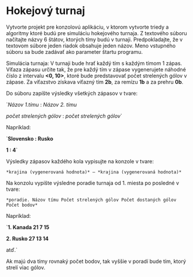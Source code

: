 # Hokejový turnaj
Vytvorte projekt pre konzolovú aplikáciu, v ktorom vytvorte triedy a algoritmy ktoré budú pre simuláciu hokejového turnaja.
Z textového súboru načítajte názvy 6 štátov, ktorých tímy budú v turnaji.
Predpokladajte, že v textovom súbore jeden riadok obsahuje jeden názov. Meno vstupného súboru sa bude zadávať ako parameter štartu programu.

Simulácia turnaja:
V turnaji bude hrať každý tím s každým tímom 1 zápas.
Víťaza zápasu určite tak, že pre každý tím v zápase vygenerujete náhodné číslo z intervalu **<0, 10>**,
ktoré bude predstavovať počet strelených gólov v zápase. Za víťazstvo získava víťazný tím **2b**, za remízu **1b** a za prehru **0b**.

Do súboru zapíšte výsledky všetkých zápasov v tvare:

`*Názov 1.tímu* : *Názov 2. tímu*

*počet strelených gólov* : *počet strelených gólov*`

Napríklad:

`**Slovensko : Rusko**

**1 : 4**`

Výsledky zápasov každého kola vypisujte na konzole v tvare:

`*krajina (vygenerovaná hodnota)* – *krajina (vygenerovaná hodnota)*`

Na konzolu vypíšte výsledne poradie turnaja od 1. miesta po posledné v tvare:

`*poradie. Názov tímu Počet strelených gólov Počet dostaných gólov Počet bodov*`

Napríklad:

`**1. Kanada 21 7 15**

**2. Rusko 27 13 14**

atď.`

Ak majú dva tímy rovnaký počet bodov, tak vyššie v poradí bude tím, ktorý strelí viac gólov.